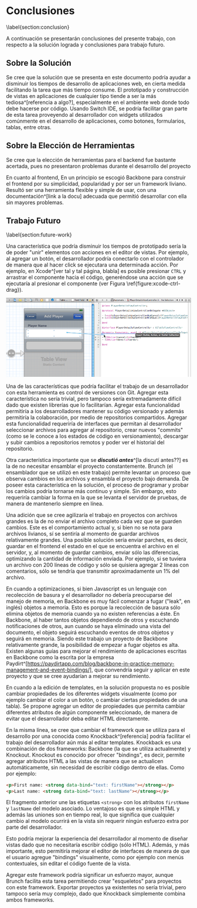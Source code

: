 # Conclusiones

\label{section:conclusion}

A continuación se presentarán conclusiones del presente trabajo, con respecto a la solución lograda y conclusiones para trabajo futuro.

## Sobre la Solución

Se cree que la solución que se presenta en este documento podría ayudar a disminuir los tiempos de desarrollo de aplicaciones web, en cierta medida facilitando la tarea que más tiempo consume. El prototipado y construcción de vistas en aplicaciones de cualquier tipo tiende a ser la más tediosa^[referencia a algo?], especialmente en el ambiente web donde todo debe hacerse por código. Usando Switch IDE, se podría facilitar gran parte de esta tarea proveyendo al desarrollador con widgets utilizados comúnmente en el desarrollo de aplicaciones, como botones, formularios, tablas, entre otras.

<!--
## Sobre la Metodología

El haber dividido el proceso de construcción en dos fases permitió evaluar la efectividad de las herramientas escogidas antes de comenzar con la programación del aspecto más importante de la solución. La primera fase involucró la creación del backend de manera casi completa, el prototipado de la interfaz y la creación de una base para el desarrollo de la segunda etapa.

La división en dos fases fue acertada, y el orden del desarrollo de los diferentes componentes fue correcto, dado que de haber prototipado el editor de interfaces antes de comenzar con la base, se podría haber creado (accidentalmente) un editor completamente incompatible con la solución final. Ahora bien, el haber prototipado un editor de interfaces antes de comenzar con el desarrollo podría haber revelado dificultades que se podrían haber encontrado en la segunda etapa (aunque de todas formas se sabía que era posible desarrollar algo de esa índole dado que existían herramientas similares).
-->

## Sobre la Elección de Herramientas

Se cree que la elección de herramientas para el backend fue bastante acertada, pues no presentaron problemas durante el desarrollo del proyecto

<!--
Haber elegido Ruby y Sinatra para construir el backend fue una buena decisión. Permitió crear un backend simple, liviano y mantenible en poco tiempo. 

***YA Y?***
-->

En cuanto al frontend, En un principio se escogió Backbone para construir el frontend por su simplicidad, popularidad y por ser un framework liviano. Resultó ser una herramienta flexible y simple de usar, con una documentación^[link a la docu] adecuada que permitió desarrollar con ella sin mayores problemas.

<!--
En cuanto al frontend, En un principio se escogió Backbone para construir el frontend por su simplicidad, popularidad y por ser un framework liviano. Hubo que considerar que el autor no poseía conocimientos con ninguno de estos frameworks inicialmente, por lo que la elección se vio sesgada hacia una herramienta fácil de aprender y con buena documentación y soporte (o sea, una comunidad activa).

Backbone probó ser un framework fácil de dominar y muy flexible. La presencia de varias librerías y extensa documentación en línea permitió dominar la herramienta en poco tiempo y crear una solución mantenible y legible. 
-->

## Trabajo Futuro
\label{section:future-work}

Una característica que podría disminuir los tiempos de prototipado sería la de poder "unir" elementos con acciones en el editor de vistas. Por ejemplo, al agregar un botón, el desarrollador podría conectarlo con el controlador de manera que al hacer click se ejecutara una determinada acción. Por ejemplo, en Xcode^[ver tal y tal página, blabla] es posible presionar `CTRL` y arrastrar el componente hacia el código, generéndose una acción que se ejecutaría al presionar el componente (ver Figura \ref{figure:xcode-ctrl-drag}).

![En Xcode, al presionar la tecla `CTRL` y arrastrar un widget, es posible crear métodos directamente. \label{figure:xcode-ctrl-drag}](figures/xcode-ctrl-drag.png)

Una de las características que podría facilitar el trabajo de un desarrollador con esta herramienta es control de versiones con Git. Agregar esta característica no sería trivial, pero tampoco sería extremadamente difícil dado que existen librerías que lo facilitarían. Agregar esta funcionalidad permitiría a los desarrolladores mantener su código versionado y además permitiría la colaboración, por medio de repositorios compartidos. Agregar esta funcionalidad requeriría de interfaces que permitan al desarrollador seleccionar archivos para agregar al repositorio, crear nuevos "commits" (como se le conoce a los estados de código en versionamiento), descargar y subir cambios a repositorios remotos y poder ver el historial del repositorio.

Otra característica importante que se ***discutió antes***^[la discutí antes??] es la de no necesitar ensamblar el proyecto constantemente. Brunch (el ensamblador que se utilizó en este trabajo) permite levantar un proceso que observa cambios en los archivos y ensambla el proyecto bajo demanda. De poseer esta característica en la solución, el proceso de programar y probar los cambios podría tornarse más continuo y simple. Sin embargo, esto requeriría cambiar la forma en la que se levanta el servidor de pruebas, de manera de mantenerlo siempre en línea.

Una adición que se cree agilizaría el trabajo en proyectos con archivos grandes es la de no enviar el archivo completo cada vez que se guarden cambios. Este es el comportamiento actual y, si bien no se nota para archivos livianos, sí se sentiría al momento de guardar archivos relativamente grandes. Una posible solución sería enviar parches, es decir, guardar en el frontend el estado en el que se encuentra el archivo en el servidor, y, al momento de guardar cambios, enviar sólo las diferencias, optimizando la cantidad de información enviada. Por ejemplo, si se tuviera un archivo con 200 líneas de código y sólo se quisiera agregar 2 líneas con comentarios, sólo se tendría que transmitir aproximadamente un 1% del archivo.

En cuando a optimizaciones, si bien Javascript es un lenguaje con recolección de basura y el desarrollador no debería preocuparse del manejo de memoria, en Backbone es muy fácil comenzar a fugar ("leak", en inglés) objetos a memoria. Esto es porque la recolección de basura sólo elimina objetos de memoria cuando ya no existen referencias a éste. En Backbone, al haber tantos objetos dependiendo de otros y escuchando notificaciones de otros, aun cuando se haya eliminado una vista del documento, el objeto seguirá escuchando eventos de otros objetos y seguirá en memoria. Siendo este trabajo un proyecto de Backbone relativamente grande, la posibilidad de empezar a fugar objetos es alta. Existen algunas guías para mejorar el rendimiento de aplicaciones escritas en Backbone como la escrita por la empresa Paydirt^[https://paydirtapp.com/blog/backbone-in-practice-memory-management-and-event-bindings/], que convendría seguir y aplicar en este proyecto y que se cree ayudarían a mejorar su rendimiento.

En cuando a la edición de templates, en la solución propuesta no es posible cambiar propiedades de los diferentes widgets visualmente (como por ejemplo cambiar el color a un botón, o cambiar ciertas propiedades de una tabla). Se propone agregar un editor de propiedades que permita cambiar diferentes atributos de algún componente seleccionado, de manera de evitar que el desarrollador deba editar HTML directamente.

En la misma línea, se cree que cambiar el framework que se utiliza para el desarrollo por una conocida como Knockback^[referencia] podría facilitar el trabajo del desarrollador aún más al editar templates. Knockback es una combinación de dos frameworks: Backbone (la que se utiliza actualmente) y Knockout. Knockout es conocido por ofrecer "bindings", es decir, permite agregar atributos HTML a las vistas de manera que se actualicen automáticamente, sin necesidad de escribir código dentro de ellas. Como por ejemplo:

```html
<p>First name: <strong data-bind="text: firstName"></strong></p>
<p>Last name: <strong data-bind="text: lastName"></strong></p>
```

El fragmento anterior une las etiquetas `<strong>` con los atributos `firstName` y `lastName` del modelo asociado. Lo ventajoso es que es simple HTML y además las uniones son en tiempo real, lo que significa que cualquier cambio al modelo ocurrirá en la vista sin requerir ningún esfuerzo extra por parte del desarrollador.

Esto podría mejorar la experiencia del desarrollador al momento de diseñar vistas dado que no necesitaría escribir código (sólo HTML). Además, y más importante, esto permitiría mejorar el editor de interfaces de manera de que el usuario agregue "bindings" visualmente, como por ejemplo con menús contextuales, sin editar el código fuente de la vista.

Agregar este framework podría significar un esfuerzo mayor, aunque Brunch facilita esta tarea permitiendo crear "esqueletos" para proyectos con este framework. Exportar proyectos ya existentes no sería trivial, pero tampoco sería muy complejo, dado que Knockback simplemente combina ambos frameworks.